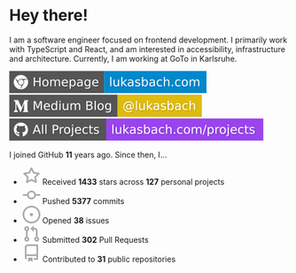 # Hey there!

I am a software engineer focused on frontend development. I primarily work with TypeScript and React, and am interested in accessibility, infrastructure and architecture. Currently, I am working at GoTo in Karlsruhe.

[![Homepage](./icons/homepage.svg)](https://lukasbach.com)
[![Medium Blog](./icons/medium.svg)](https://medium.com/@lukasbach)
[![My Projects](./icons/projects.svg)](https://lukasbach.com/projects)

I joined GitHub **11** years ago. Since then, I...

- ![](./icons/star.svg) Received **1433** stars across **127** personal projects
- ![](./icons/commit.svg) Pushed **5377** commits
- ![](./icons/issues.svg) Opened **38** issues
- ![](./icons/pr.svg) Submitted **302** Pull Requests
- ![](./icons/repo.svg) Contributed to **31** public repositories
